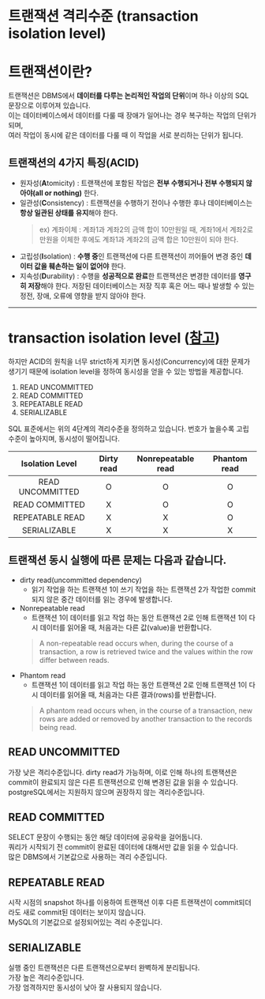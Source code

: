 트랜잭션 격리수준 (transaction isolation level)
===
  
# 트랜잭션이란?  
트랜잭션은 DBMS에서 **데이터를 다루는 논리적인 작업의 단위**이며 하나 이상의 SQL 문장으로 이루어져 있습니다.  
이는 데이터베이스에서 데이터를 다룰 때 장애가 일어나는 경우 복구하는 작업의 단위가 되며,  
여러 작업이 동시에 같은 데이터를 다룰 때 이 작업을 서로 분리하는 단위가 됩니다.  
  
## 트랜잭션의 4가지 특징(ACID)
- 원자성(**A**tomicity) : 트랜잭션에 포함된 작업은 **전부 수행되거나 전부 수행되지 않아야(all or nothing)** 한다.
- 일관성(**C**onsistency) : 트랜잭션을 수행하기 전이나 수행한 후나 데이터베이스는 **항상 일관된 상태를 유지**해야 한다.
  > ex) 계좌이체 : 계좌1과 계좌2의 금액 합이 10만원일 때, 계좌1에서 계좌2로 만원을 이체한 후에도 계좌1과 계좌2의 금액 합은 10만원이 되야 한다.
- 고립성(**I**solation) : **수행 중**인 트랜잭션에 다른 트랜잭션이 끼어들어 변경 중인 **데이터 값을 훼손하는 일이 없어야** 한다.
- 지속성(**D**urability) : 수행을 **성공적으로 완료**한 트랜잭션은 변경한 데이터를 **영구히 저장**해야 한다. 저장된 데이터베이스는 저장 직후 혹은 어느 때나 발생할 수 있는 정전, 장애, 오류에 영향을 받지 않아야 한다.

***  
# transaction isolation level ([참고](https://en.wikipedia.org/wiki/Isolation_(database_systems)))  
하지만 ACID의 원칙을 너무 strict하게 지키면 동시성(Concurrency)에 대한 문제가 생기기 때문에
isolation level을 정하여 동시성을 얻을 수 있는 방법을 제공합니다.  
  
1. READ UNCOMMITTED
2. READ COMMITTED
3. REPEATABLE READ
4. SERIALIZABLE  

SQL 표준에서는 위의 4단계의 격리수준을 정의하고 있습니다. 
번호가 높을수록 고립 수준이 높아지며, 동시성이 떨어집니다.  

|Isolation Level|Dirty read|Nonrepeatable read|Phantom read|
|:---:|:---:|:---:|:---:|
|READ UNCOMMITTED|O|O|O|
|READ COMMITTED|X|O|O|
|REPEATABLE READ|X|X|O|
|SERIALIZABLE|X|X|X|  

## 트랜잭션 동시 실행에 따른 문제는 다음과 같습니다.  
- dirty read(uncommitted dependency)
  * 읽기 작업을 하는 트랜잭션 1이 쓰기 작업을 하는 트랜잭션 2가 작업한 commit되지 않은 중간 데이터를 읽는 경우에 발생합니다.
- Nonrepeatable read
  * 트랜잭션 1이 데이터를 읽고 작업 하는 동안 트랜잭션 2로 인해 트랜잭션 1이 다시 데이터를 읽어올 때, 처음과는 다른 값(value)을 반환합니다.
  > A non-repeatable read occurs when, during the course of a transaction, a row is retrieved twice and the values within the row differ between reads.
- Phantom read
  * 트랜잭션 1이 데이터를 읽고 작업 하는 동안 트랜잭션 2로 인해 트랜잭션 1이 다시 데이터를 읽어올 때, 처음과는 다른 결과(rows)를 반환합니다.
  > A phantom read occurs when, in the course of a transaction, new rows are added or removed by another transaction to the records being read.
  
## READ UNCOMMITTED  
가장 낮은 격리수준입니다. dirty read가 가능하며, 이로 인해 하나의 트랜잭션은 commit이 완료되지 않은 다른 트랜잭션으로 인해 변경된 값을 읽을 수 있습니다.  
postgreSQL에서는 지원하지 않으며 권장하지 않는 격리수준입니다.  
  
## READ COMMITTED
SELECT 문장이 수행되는 동안 해당 데이터에 공유락을 걸어둡니다.  
쿼리가 시작되기 전 commit이 완료된 데이터에 대해서만 값을 읽을 수 있습니다.  
많은 DBMS에서 기본값으로 사용하는 격리 수준입니다.  
    
## REPEATABLE READ
시작 시점의 snapshot 하나를 이용하여 트랜잭션 이후 다른 트랜잭션이 commit되더라도 새로 commit된 데이터는 보이지 않습니다.  
MySQL의 기본값으로 설정되어있는 격리 수준입니다.  
  
## SERIALIZABLE
실행 중인 트랜잭션은 다른 트랜잭션으로부터 완벽하게 분리됩니다.  
가장 높은 격리수준입니다.  
가장 엄격하지만 동시성이 낮아 잘 사용되지 않습니다.
